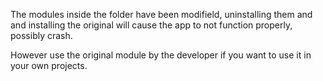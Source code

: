 The modules inside the folder have been modifield, uninstalling them and and installing the original will cause the app to not function properly, possibly crash.

However use the original module by the developer if you want to use it in your own projects.
